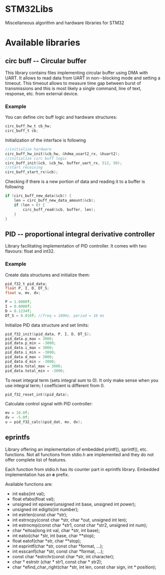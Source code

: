 # STM32Libs
Miscellaneous algorithm and hardware libraries for STM32

# Available libraries

## circ buff -- Circular buffer

This library contains files implementing circular buffer using DMA with UART.
It allows to read data from UART in non--blocking mode and setting a timeout.
This timeout allows to measure time gap between burst of transmissions and 
this is most likely a single command, line of text, response, etc. from 
external device.

### Example

You can define circ buff logic and hardware structures:
```C
circ_buff_hw_t cb_hw;
circ_buff_t cb;
```

Initialization of the interface is following
```C
//initialize hardware
circ_buff_hw_init(&cb_hw, &hdma_usart2_rx, &huart2);
//initialize circ buff logic
circ_buff_init(&cb, &cb_hw, buffer_uart_rx, 512, 50);
//start receiving
circ_buff_start_rx(&cb);
```

Checking if there is a new portion of data and reading it to a buffer is following
```C
if (circ_buff_new_data(&cb)) {
	len = circ_buff_new_data_amount(&cb);
	if (len > 0) {
		circ_buff_read(&cb, buffer, len);
	}
}
```

## PID -- proportional integral derivative controller

Library facilitating implementation of PID controller.
It comes with two flavours: float and int32.

### Example

Create data structures and initialize them:
```C
pid_f32_t pid_data;
float P, I, D, DT_S;
float u, mv, dv;

P = 1.0000f;
I = 0.0000f;
D = 0.1234f;
DT_S = 0.010f; //freq = 100Hz, period = 10 ms
```

Initialize PID data structure and set limits:
```C
pid_f32_init(&pid_data, P, I, D, DT_S);
pid_data.p_max = 3000;
pid_data.p_min = -3000;
pid_data.i_max = 3000;
pid_data.i_min = -3000;
pid_data.d_max = 3000;
pid_data.d_min = -3000;
pid_data.total_max = 3000;
pid_data.total_min = -3000;
```

To reset integral term (sets integral sum to 0).
It only make sense when you use integral term; 
I coefficient is different from 0.
```C
pid_f32_reset_int(&pid_data);
```

Calculate control signal with PID controller:
```C
mv = 10.0f;
dv = -5.0f;
u = pid_f32_calc(&pid_dat, mv, dv);
```


## eprintfs
Library offering an implementation of embedded printf(), sprintf(), etc. 
functions.
Not all functions from stdio.h are implemented and they do not 
offer complete list of features.

Each function from stdio.h has its counter part in eprintfs library. 
Embedded implementation has an **e** prefix. 

Available functions are:
- int eabs(int val);
- float efabs(float val);
- unsigned int epower(unsigned int base, unsigned int power);
- unsigned int edigits(int number);
- int estrlen(const char *str);
- int estrncpy(const char *str, char *out, unsigned int len);
- int estrncmp(const char *str1, const char *str2, unsigned int num);
- char *eitoa(long int val, char *str, int base);
- int eatoi(char *str, int base, char **stop);
- float eatof(char *str, char **stop);
- int esprintf(char *str, const char *format, ...);
- int esscanf(char *str, const char *format, ...);
- const char *estrchr(const char *str, int character);
- char * estrstr (char * str1, const char * str2);
- char *efind_char_right(char *str, int len, const char sign, int * position);
